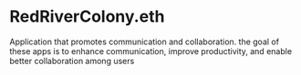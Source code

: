 # RedRiverColony.eth
Application that promotes communication and collaboration.  the goal of these apps is to enhance communication, improve productivity, and enable better collaboration among users
